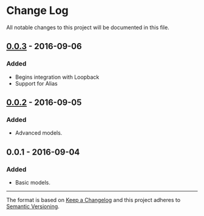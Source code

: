 # Change Log
All notable changes to this project will be documented in this file.

## [0.0.3] - 2016-09-06
### Added
- Begins integration with Loopback
- Support for Alias

## [0.0.2] - 2016-09-05
### Added
- Advanced models.

## 0.0.1 - 2016-09-04
### Added
- Basic models.

----------

The format is based on [Keep a Changelog](http://keepachangelog.com/)  and this project adheres to [Semantic Versioning](http://semver.org/).

[Unreleased]: https://github.com/Hooptaplabs/loopback-object-acls/compare/v0.0.3...HEAD
[0.0.3]: https://github.com/Hooptaplabs/loopback-object-acls/compare/v0.0.2...v0.0.3
[0.0.2]: https://github.com/Hooptaplabs/loopback-object-acls/compare/v0.0.1...v0.0.2